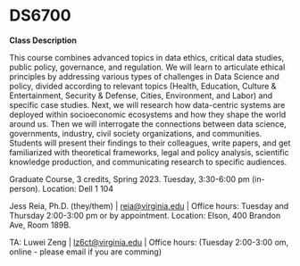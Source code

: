 # DS6700

**Class Description** 

This course combines advanced topics in data ethics, critical data studies, public policy, governance, and regulation. We will learn to articulate ethical principles by addressing various types of challenges in Data Science and policy, divided according to relevant topics (Health, Education, Culture & Entertainment, Security & Defense, Cities, Environment, and Labor) and specific case studies. Next, we will research how data-centric systems are deployed within socioeconomic ecosystems and how they shape the world around us. Then we will interrogate the connections between data science, governments, industry, civil society organizations, and communities. Students will present their findings to their colleagues, write papers, and get familiarized with theoretical frameworks, legal and policy analysis, scientific knowledge production, and communicating research to specific audiences.

Graduate Course, 3 credits, Spring 2023. Tuesday, 3:30-6:00 pm (in-person). Location: Dell 1 104


Jess Reia, Ph.D. (they/them) | reia@virginia.edu | Office hours: Tuesday and Thursday 2:00-3:00 pm or by appointment. Location: Elson, 400 Brandon Ave, Room 189B.

TA: Luwei Zeng | lz6ct@virginia.edu | Office hours: (Tuesday 2:00-3:00 om, online - please email if you are comming)
